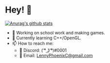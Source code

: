 # Hey! 👋

<!--
**DoAltPlusF4/DoAltPlusF4** is a ✨ _special_ ✨ repository because its `README.md` (this file) appears on your GitHub profile.

Here are some ideas to get you started:

- 👯 I’m looking to collaborate on ...
- 🤔 I’m looking for help with ...
- 💬 Ask me about ...
- 📫 How to reach me: ...
- 😄 Pronouns: ...
- ⚡ Fun fact: ...
-->

[![Anurag's github stats](https://github-readme-stats.vercel.app/api?username=DoAltPlusF4&theme=radical&show_icons=true&include_all_commits=true)](https://github.com/anuraghazra/github-readme-stats)

- 🔭 Working on school work and making games.
- 🌱 Currently learning C++/OpenGL.
- 📫 How to reach me: 
  - 💬 Discord: ( ͡° ͜ʖ ͡°)#0001
  - 📧 Email: LennyPhoenixC@gmail.com
